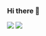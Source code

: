 ### Hi there 👋

<img src="https://img.shields.io/badge/C++-blue.svg?style=flat-square&logo=C%2B%2B&logoColor=white"/>
<img src="https://img.shields.io/badge/Firebase-FFCA28?style=flat-square&logo=firebase&logoColor=white"/>

<!--
**ChocoBreeze/ChocoBreeze** is a ✨ _special_ ✨ repository because its `README.md` (this file) appears on your GitHub profile.

Here are some ideas to get you started:

- 🔭 I’m currently working on ...
- 🌱 I’m currently learning ...
- 👯 I’m looking to collaborate on ...
- 🤔 I’m looking for help with ...
- 💬 Ask me about ...
- 📫 How to reach me: ...
- 😄 Pronouns: ...
- ⚡ Fun fact: ...
-->
